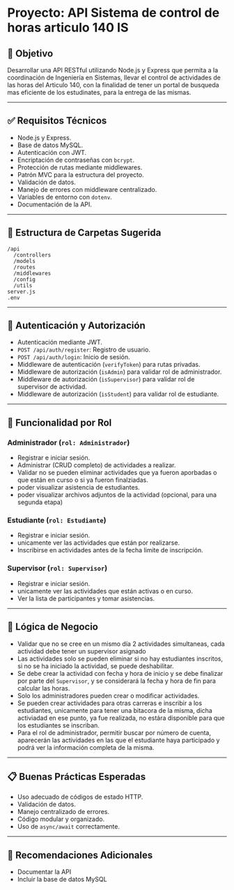 # Proyecto: API Sistema de control de horas articulo 140 IS

## 🧾 Objetivo
Desarrollar una API RESTful utilizando Node.js y Express que permita a la coordinación de Ingeniería en Sistemas, llevar el control de actividades de las horas del Articulo 140, con la finalidad de tener un portal de busqueda mas eficiente de los estudinates, para la entrega de las mismas.

---

## ✅ Requisitos Técnicos

- Node.js y Express.
- Base de datos MySQL.
- Autenticación con JWT.
- Encriptación de contraseñas con `bcrypt`.
- Protección de rutas mediante middlewares.
- Patrón MVC para la estructura del proyecto.
- Validación de datos.
- Manejo de errores con middleware centralizado.
- Variables de entorno con `dotenv`.
- Documentación de la API.

---

## 🧱 Estructura de Carpetas Sugerida

```
/api
  /controllers
  /models
  /routes
  /middlewares
  /config
  /utils
server.js
.env
```

---

## 🔐 Autenticación y Autorización

- Autenticación mediante JWT.
- `POST /api/auth/register`: Registro de usuario.
- `POST /api/auth/login`: Inicio de sesión.
- Middleware de autenticación (`verifyToken`) para rutas privadas.
- Middleware de autorización (`isAdmin`) para validar rol de administrador.
- Middleware de autorización (`isSupervisor`) para validar rol de supervisor de actividad.
- Middleware de autorización (`isStudent`) para validar rol de estudiante.

---

## 🧾 Funcionalidad por Rol

### Administrador (`rol: Administrador`)
- Registrar e iniciar sesión.
- Administrar (CRUD completo) de actividades a realizar.
- Validar no se pueden eliminar actividades que ya fueron aporbadas o que están en curso o si ya fueron finalziadas.
- poder visualizar asistencia de estudiantes.
- poder visualizar archivos adjuntos de la actividad (opcional, para una segunda etapa)

### Estudiante (`rol: Estudiante`)
- Registrar e iniciar sesión.
- unicamente ver las actividades que están por realizarse.
- Inscribirse en actividades antes de la fecha limite de inscripción.

### Supervisor (`rol: Supervisor`)
- Registrar e iniciar sesión.
- unicamente ver las actividades que están activas o en curso.
- Ver la lista de participantes y tomar asistencias.

---

## 🔁 Lógica de Negocio

- Validar que no se cree en un mismo día 2 actividades simultaneas, cada actividad debe tener un supervisor asignado
- Las actividades solo se pueden eliminar si no hay estudiantes inscritos, si no se ha iniciado la actividad, se puede deshabilitar.
- Se debe crear la actividad con fecha y hora de inicio y se debe finalizar por parte del `Supervisor`, y se considerará la fecha y hora de fin para calcular las horas.
- Solo los administradores pueden crear o modificar actividades.
- Se pueden crear actividades para otras carreras e inscribir a los estudiantes, unicamente para tener una bitacora de la misma, dicha activiadad en ese punto, ya fue realizada, no estára disponible para que los estudiantes se inscriban.
- Para el rol de administrador, permitir buscar por número de cuenta, aparecerán las actividades en las que el estudiante haya participado y podrá ver la información completa de la misma.

---

## 📋 Buenas Prácticas Esperadas

- Uso adecuado de códigos de estado HTTP.
- Validación de datos.
- Manejo centralizado de errores.
- Código modular y organizado.
- Uso de `async/await` correctamente.

---

## 🧪 Recomendaciones Adicionales

- Documentar la API 
- Incluir la base de datos MySQL